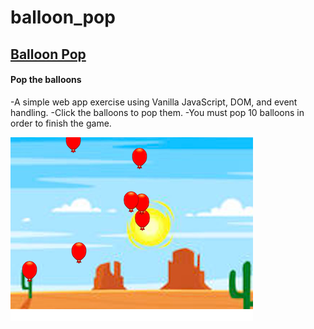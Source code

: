 # balloon_pop

## [Balloon Pop](https://balloon-pop.netlify.com/)

#### Pop the balloons

-A simple web app exercise using Vanilla JavaScript, DOM, and event handling.
-Click the balloons to pop them. 
-You must pop 10 balloons in order to finish the game.


![Screen-shot](./img/github-image.png)